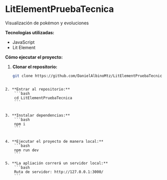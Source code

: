 # LitElementPruebaTecnica

Visualización de pokémon y evoluciones

**Tecnologías utilizadas:**

* JavaScript
* Lit Element

**Cómo ejecutar el proyecto:**

1. **Clonar el repositorio:**
   ```bash
   git clone https://github.com/DanielAlbinoMtz/LitElementPruebaTecnica.git
```

2. **Entrar al repositorio:**
    ```bash
    cd LitElementPruebaTecnica
    ```


3. **Instalar dependencias:**
    ```bash
    npm i
    ```


4. **Ejecutar el proyecto de manera local:**
    ```bash
    npm run dev
    ```

5. **La apliación correrá un servidor local:**
    ```bash
    Ruta de servidor: http://127.0.0.1:3000/
    ```
